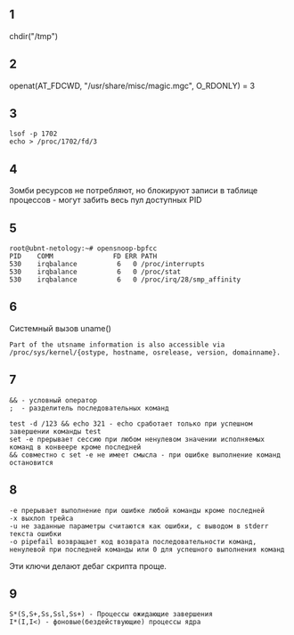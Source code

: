 ## 1
chdir("/tmp")

## 2
openat(AT_FDCWD, "/usr/share/misc/magic.mgc", O_RDONLY) = 3

## 3
```
lsof -p 1702
echo > /proc/1702/fd/3
```
## 4
Зомби ресурсов не потребляют, но блокируют записи в таблице процессов - могут забить весь пул доступных PID

## 5
```
root@ubnt-netology:~# opensnoop-bpfcc
PID    COMM               FD ERR PATH
530    irqbalance          6   0 /proc/interrupts
530    irqbalance          6   0 /proc/stat
530    irqbalance          6   0 /proc/irq/28/smp_affinity
```
## 6
Системный вызов uname()

```
Part of the utsname information is also accessible via /proc/sys/kernel/{ostype, hostname, osrelease, version, domainname}.
``` 

## 7

```
&& - условный оператор 
;  - разделитель последовательных команд

test -d /123 && echo 321 - echo сработает только при успешном завершении команды test
set -e прерывает сессию при любом ненулевом значении исполняемых команд в конвеере кроме последней
&& совместно с set -e не имеет смысла - при ошибке выполнение команд остановится

```

## 8
```
-e прерывает выполнение при ошибке любой команды кроме последней
-x выхлоп трейса 
-u не заданные параметры считаются как ошибки, с выводом в stderr текста ошибки
-o pipefail возвращает код возврата последовательности команд, ненулевой при последней команды или 0 для успешного выполнения команд
```
Эти ключи делают дебаг скрипта проще.

## 9
```
S*(S,S+,Ss,Ssl,Ss+) - Процессы ожидающие завершения
I*(I,I<) - фоновые(бездействующие) процессы ядра
```
